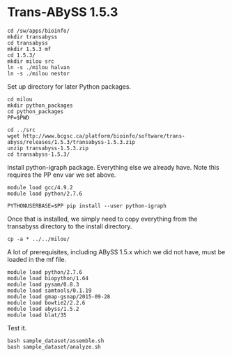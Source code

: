 Trans-ABySS 1.5.3
=================

    cd /sw/apps/bioinfo/
    mkdir transabyss
    cd transabyss
    mkdir 1.5.3 mf
    cd 1.5.3/
    mkdir milou src
    ln -s ./milou halvan
    ln -s ./milou nestor

Set up directory for later Python packages.

    cd milou
    mkdir python_packages
    cd python_packages
    PP=$PWD

    cd ../src
    wget http://www.bcgsc.ca/platform/bioinfo/software/trans-abyss/releases/1.5.3/transabyss-1.5.3.zip
    unzip transabyss-1.5.3.zip 
    cd transabyss-1.5.3/

Install python-igraph package.  Everything else we already have.  Note this
requires the PP env var we set above.

    module load gcc/4.9.2
    module load python/2.7.6

    PYTHONUSERBASE=$PP pip install --user python-igraph

Once that is installed, we simply need to copy everything from the transabyss
directory to the install directory.

    cp -a * ../../milou/

A lot of prerequisites, including ABySS 1.5.x which we did not have, must be loaded in the mf file.

    module load python/2.7.6
    module load biopython/1.64
    module load pysam/0.8.3
    module load samtools/0.1.19
    module load gmap-gsnap/2015-09-28
    module load bowtie2/2.2.6
    module load abyss/1.5.2
    module load blat/35

Test it.

    bash sample_dataset/assemble.sh 
    bash sample_dataset/analyze.sh

